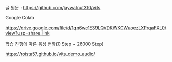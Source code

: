 글 원문 : https://github.com/jaywalnut310/vits

Google Colab

https://drive.google.com/file/d/1qn6wc1E39LQVDKWKCWuoezLXPrqaFXL0/view?usp=share_link

학습 진행에 따른 음성 변화(0 Step ~ 26000 Step)

https://roista57.github.io/vits_demo_audio/
